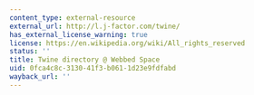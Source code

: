 ```yaml
---
content_type: external-resource
external_url: http://l.j-factor.com/twine/
has_external_license_warning: true
license: https://en.wikipedia.org/wiki/All_rights_reserved
status: ''
title: Twine directory @ Webbed Space
uid: 0fca4c8c-3130-41f3-b061-1d23e9fdfabd
wayback_url: ''
---
```

